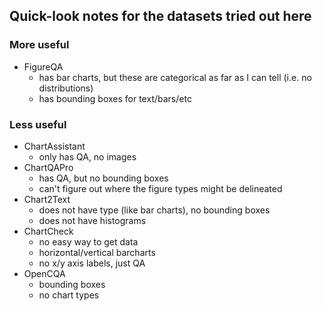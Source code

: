 ## Quick-look notes for the datasets tried out here

### More useful
* FigureQA
  * has bar charts, but these are categorical as far as I can tell (i.e. no distributions)
  * has bounding boxes for text/bars/etc


### Less useful
* ChartAssistant
  * only has QA, no images
* ChartQAPro
  * has QA, but no bounding boxes
  * can't figure out where the figure types might be delineated
* Chart2Text
  * does not have type (like bar charts), no bounding boxes
  * does not have histograms
* ChartCheck
  * no easy way to get data
  * horizontal/vertical barcharts
  * no x/y axis labels, just QA
* OpenCQA
  * bounding boxes
  * no chart types